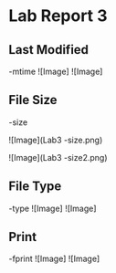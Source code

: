 # Lab Report 3

## Last Modified
-mtime
![Image]
![Image]

## File Size
-size

![Image](Lab3 -size.png)


![Image](Lab3 -size2.png)

## File Type
-type
![Image]
![Image]

## Print
-fprint
![Image]
![Image]
